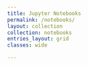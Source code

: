 ```yaml
---
title: Jupyter Notebooks
permalink: /notebooks/
layout: collection
collection: notebooks
entries_layout: grid
classes: wide

---
```



